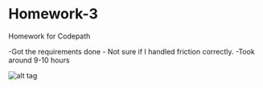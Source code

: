 Homework-3
==========

Homework for Codepath

-Got the requirements done - Not sure if I handled friction correctly.
-Took around 9-10 hours

![alt tag](http://www.mediafire.com/convkey/be6d/3tan7p7f4ugziayfg.jpg)
